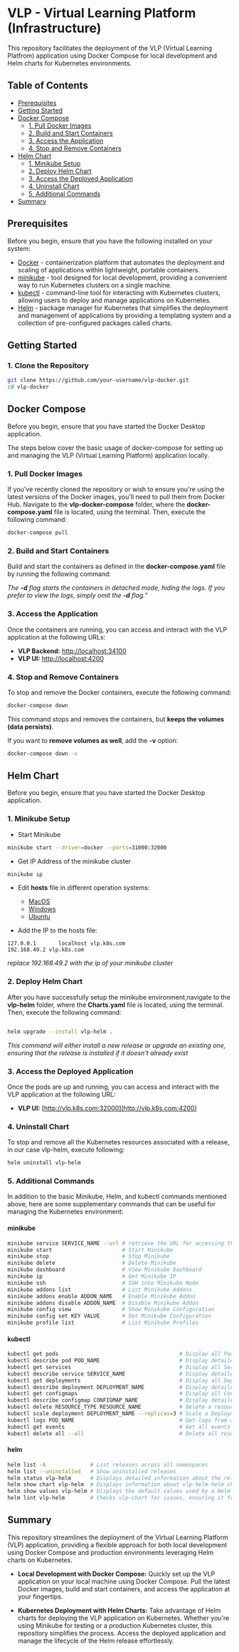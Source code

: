 # VLP - Virtual Learning Platform (Infrastructure)

This repository facilitates the deployment of the VLP (Virtual Learning Platfrom) application using Docker Compose for local development and Helm charts for Kubernetes environments.

## Table of Contents

- [Prerequisites](#prerequisites)
- [Getting Started](#getting-started)
- [Docker Compose](#docker-compose)
  - [1. Pull Docker Images](#1-pull-docker-images)
  - [2. Build and Start Containers](#2-build-and-start-containers)
  - [3. Access the Application](#3-access-the-application)
  - [4. Stop and Remove Containers](#4-stop-and-remove-containers)
- [Helm Chart](#helm-chart)
  - [1. Minikube Setup](#1-minikube-setup)
  - [2. Deploy Helm Chart](#2-deploy-helm-chart)
  - [3. Access the Deployed Application](#3-access-the-deployed-application)
  - [4. Uninstall Chart](#4-uninstall-chart)
  - [5. Additional Commands](#5-additional-commands)
- [Summary](#summary)

## Prerequisites

Before you begin, ensure that you have the following installed on your system:

- [Docker](https://docs.docker.com/get-docker/) - containerization platform that automates the deployment and scaling of applications within lightweight, portable containers.
- [minikube](https://minikube.sigs.k8s.io/docs/start/) - tool designed for local development, providing a convenient way to run Kubernetes clusters on a single machine.
- [kubectl](https://kubernetes.io/docs/tasks/tools/) - command-line tool for interacting with Kubernetes clusters, allowing users to deploy and manage applications on Kubernetes.
- [Helm](https://helm.sh/docs/intro/install/) - package manager for Kubernetes that simplifies the deployment and management of applications by providing a templating system and a collection of pre-configured packages called charts.

## Getting Started

### 1. Clone the Repository

```bash
git clone https://github.com/your-username/vlp-docker.git
cd vlp-docker
```

## Docker Compose

Before you begin, ensure that you have started the Docker Desktop application.

The steps below cover the basic usage of docker-compose for setting up and managing the VLP (Virtual Learning Platform) application locally.

### 1. Pull Docker Images

If you've recently cloned the repository or wish to ensure you're using the latest versions of the Docker images, you'll need to pull them from Docker Hub. Navigate to the **vlp-docker-compose** folder, where the **docker-compose.yaml** file is located, using the terminal. Then, execute the following command:

```bash
docker-compose pull
```

### 2. Build and Start Containers

Build and start the containers as defined in the **docker-compose.yaml** file by running the following command:

_The_ **_-d_** _flag starts the containers in detached mode, hiding the logs. If you prefer to view the logs, simply omit the_ **_-d_** _flag._"

### 3. Access the Application

Once the containers are running, you can access and interact with the VLP application at the following URLs:

- **VLP Backend:** [http://localhost:34100](http://localhost:34100)
- **VLP UI:** [http://localhost:4200](http://localhost:4200)

### 4. Stop and Remove Containers

To stop and remove the Docker containers, execute the following command:

```bash
docker-compose down
```

This command stops and removes the containers, but **keeps the volumes (data persists)**.

If you want to **remove volumes as well**, add the **-v** option:

```bash
docker-compose down -v
```

## Helm Chart

Before you begin, ensure that you have started the Docker Desktop application.

### 1. Minikube Setup

- Start Minikube

```bash
minikube start --driver=docker --ports=31000:32000
```

- Get IP Address of the minikube cluster

```bash
minikube ip
```

- Edit **hosts** file in different operation systems:

  - [MacOS](https://www.imore.com/how-edit-your-macs-hosts-file-and-why-you-would-want#page1)
  - [Windows](https://www.groovypost.com/howto/edit-hosts-file-windows-10/)
  - [Ubuntu](https://manpages.ubuntu.com/manpages/trusty/man5/hosts.5.html)
    &nbsp;

- Add the IP to the hosts file:

```
127.0.0.1       localhost vlp.k8s.com
192.168.49.2 vlp.k8s.com
```

_replace 192.168.49.2 with the ip of your minikube cluster_

### 2. Deploy Helm Chart

After you have successfully setup the minikube environment,navigate to the **vlp-helm** folder, where the **Charts.yaml** file is located, using the terminal. Then, execute the following command:

```bash

helm upgrade --install vlp-helm .
```

_This command will either install a new release or upgrade an existing one, ensuring that the release is installed if it doesn't already exist_

### 3. Access the Deployed Application

Once the pods are up and running, you can access and interact with the VLP application at the following URL:

- **VLP UI:** [http://vlp.k8s.com:32000](http://vlp.k8s.com:4200)

### 4. Uninstall Chart

To stop and remove all the Kubernetes resources associated with a release, in our case vlp-helm, execute following:

```bash
helm uninstall vlp-helm
```

### 5. Additional Commands

In addition to the basic Minikube, Helm, and kubectl commands mentioned above, here are some supplementary commands that can be useful for managing the Kubernetes environment:

#### minikube

```bash
minikube service SERVICE_NAME --url # retrieve the URL for accessing the service exposed by the Kubernetes service.
minikube start                      # Start Minikube
minikube stop                       # Stop Minikube
minikube delete                     # Delete Minikube
minikube dashboard                  # View Minikube Dashboard
minikube ip                         # Get Minikube IP
minikube ssh                        # SSH into Minikube Node
minikube addons list                # List Minikube Addons
minikube addons enable ADDON_NAME   # Enable Minikube Addon
minikube addons disable ADDON_NAME  # Disable Minikube Addon
minikube config view                # Show Minikube Configuration
minikube config set KEY VALUE       # Set Minikube Configuration
minikube profile list               # List Minikube Profiles
```

#### kubectl

```bash
kubectl get pods                                      # Display all Pods in the current namespace
kubectl describe pod POD_NAME                         # Display detailed information about a Pod
kubectl get services                                  # Display all Services in the current namespace
kubectl describe service SERVICE_NAME                 # Display detailed information about a Service
kubectl get deployments                               # Display all Deployments in the current namespace
kubectl describe deployment DEPLOYMENT_NAME           # Display detailed information about a Deployment
kubectl get configmaps                                # Display all ConfigMaps in the current namespace
kubectl describe configmap CONFIGMAP_NAME             # Display detailed information about a ConfigMap
kubectl delete RESOURCE_TYPE RESOURCE_NAME            # Delete a resource by name
kubectl scale deployment DEPLOYMENT_NAME --replicas=3 # Scale a Deployment
kubectl logs POD_NAME                                 # Get logs from a Pod
kubectl get events                                    # Get all events in the current namespace
kubectl delete all --all                              # Delete all resources in the current namespace
```

#### helm

```bash
helm list -A              # List releases across all namespaces
helm list --uninstalled   # Show uninstalled releases
helm status vlp-helm      # Displays detailed information about the release
helm show chart vlp-helm  # Displays information about vlp-helm helm chart, such as its values, README, and templates.
helm show values vlp-helm # Displays the default values used by a Helm chart.
helm lint vlp-helm        # Checks vlp-chart for issues, ensuring it follows best practices.
```

## Summary

This repository streamlines the deployment of the Virtual Learning Platform (VLP) application, providing a flexible approach for both local development using Docker Compose and production environments leveraging Helm charts on Kubernetes.

- **Local Development with Docker Compose:** Quickly set up the VLP application on your local machine using Docker Compose. Pull the latest Docker images, build and start containers, and access the application at your fingertips.

- **Kubernetes Deployment with Helm Charts:** Take advantage of Helm charts for deploying the VLP application on Kubernetes. Whether you're using Minikube for testing or a production Kubernetes cluster, this repository simplifies the process. Access the deployed application and manage the lifecycle of the Helm release effortlessly.
